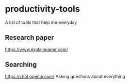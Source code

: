 # productivity-tools
A list of tools that help me everyday

## Research paper
https://www.explainpaper.com/ 

## Searching
https://chat.openai.com/ Asking questions about everything


